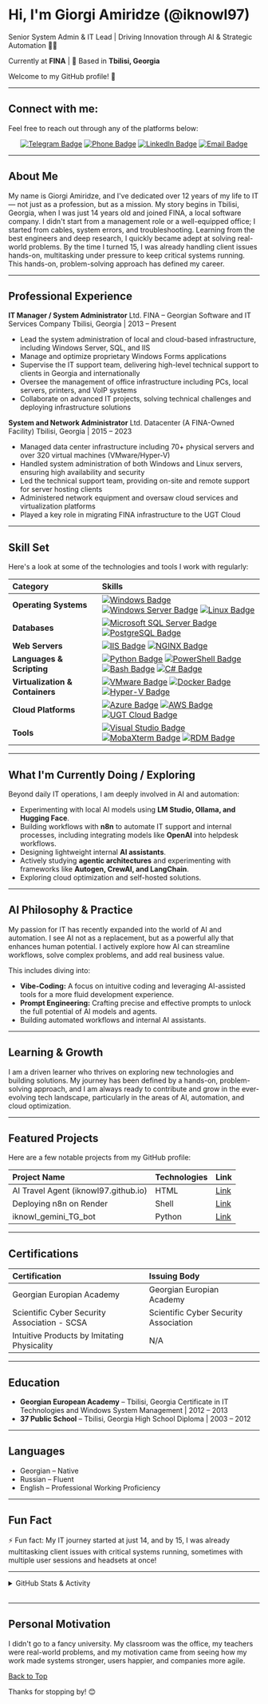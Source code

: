 # Hi, I'm Giorgi Amiridze (@iknowl97)

Senior System Admin & IT Lead | Driving Innovation through AI & Strategic Automation 🤖🚀

Currently at **FINA** | 📍 Based in **Tbilisi, Georgia**

Welcome to my GitHub profile! 👋

---

## Connect with me:

Feel free to reach out through any of the platforms below:

<p align="center">
  <a href="https://t.me/iknowl1" target="_blank"><img src="https://img.shields.io/badge/-iknowl1-afeeee?style=for-the-badge&logo=telegram&logoColor=white" alt="Telegram Badge"/></a>
  <a href="tel:+995577250239"><img src="https://img.shields.io/badge/-+995%20577%2025--02--39-98fb98?style=for-the-badge&logo=whatsapp&logoColor=white" alt="Phone Badge"/></a>
  <a href="https://www.linkedin.com/in/gioamiridze/" target="_blank"><img src="https://img.shields.io/badge/-Giorgi%20Amiridze-a7c7e4?style=for-the-badge&logo=linkedin&logoColor=white" alt="LinkedIn Badge"/></a>
  <a href="mailto:gioamiridze@live.com"><img src="https://img.shields.io/badge/-gioamiridze@live.com-ffb6c1?style=for-the-badge&logo=gmail&logoColor=white" alt="Email Badge"/></a>
</p>

---

## About Me

My name is Giorgi Amiridze, and I've dedicated over 12 years of my life to IT — not just as a profession, but as a mission. My story begins in Tbilisi, Georgia, when I was just 14 years old and joined FINA, a local software company. I didn't start from a management role or a well-equipped office; I started from cables, system errors, and troubleshooting. Learning from the best engineers and deep research, I quickly became adept at solving real-world problems. By the time I turned 15, I was already handling client issues hands-on, multitasking under pressure to keep critical systems running. This hands-on, problem-solving approach has defined my career.

---

## Professional Experience

**IT Manager / System Administrator**
Ltd. FINA – Georgian Software and IT Services Company
Tbilisi, Georgia | 2013 – Present

- Lead the system administration of local and cloud-based infrastructure, including Windows Server, SQL, and IIS
- Manage and optimize proprietary Windows Forms applications
- Supervise the IT support team, delivering high-level technical support to clients in Georgia and internationally
- Oversee the management of office infrastructure including PCs, local servers, printers, and VoIP systems
- Collaborate on advanced IT projects, solving technical challenges and deploying infrastructure solutions

**System and Network Administrator**
Ltd. Datacenter (A FINA-Owned Facility)
Tbilisi, Georgia | 2015 – 2023

- Managed data center infrastructure including 70+ physical servers and over 320 virtual machines (VMware/Hyper-V)
- Handled system administration of both Windows and Linux servers, ensuring high availability and security
- Led the technical support team, providing on-site and remote support for server hosting clients
- Administered network equipment and oversaw cloud services and virtualization platforms
- Played a key role in migrating FINA infrastructure to the UGT Cloud

---

## Skill Set

Here's a look at some of the technologies and tools I work with regularly:

| Category                        | Skills                                                                                                                                                                                                                                                                                                                                                                                                                                                                                                                                                                                                                                                                                                                                                                                               |
| :------------------------------ | :--------------------------------------------------------------------------------------------------------------------------------------------------------------------------------------------------------------------------------------------------------------------------------------------------------------------------------------------------------------------------------------------------------------------------------------------------------------------------------------------------------------------------------------------------------------------------------------------------------------------------------------------------------------------------------------------------------------------------------------------------------------------------------------------------- |
| **Operating Systems**           | <a href="https://www.microsoft.com/en-us/windows/" target="_blank"><img src="https://img.shields.io/badge/-Windows-a7c7e4?style=for-the-badge&logo=windows&logoColor=white" alt="Windows Badge"/></a> <a href="https://docs.microsoft.com/en-us/windows-server/" target="_blank"><img src="https://img.shields.io/badge/-Windows%20Server-a7c7e4?style=for-the-badge&logo=windows%20server&logoColor=white" alt="Windows Server Badge"/></a> <a href="https://www.linux.org/" target="_blank"><img src="https://img.shields.io/badge/-Linux-ffffb3?style=for-the-badge&logo=linux&logoColor=black" alt="Linux Badge"/></a>                                                                                                                                                                           |
| **Databases**                   | <a href="https://www.microsoft.com/en-us/sql-server/" target="_blank"><img src="https://img.shields.io/badge/-SQL%20Server-ffb6c1?style=for-the-badge&logo=microsoft%20sql%20server&logoColor=white" alt="Microsoft SQL Server Badge"/></a> <a href="https://www.postgresql.org/" target="_blank"><img src="https://img.shields.io/badge/-PostgreSQL-b3ffb3?style=for-the-badge&logo=postgresql&logoColor=white" alt="PostgreSQL Badge"/></a>                                                                                                                                                                                                                                                                                                                                                        |
| **Web Servers**                 | <a href="https://www.iis.net/" target="_blank"><img src="https://img.shields.io/badge/-IIS-ffffb3?style=for-the-badge&logo=iis&logoColor=black" alt="IIS Badge"/></a> <a href="https://www.nginx.com/" target="_blank"><img src="https://img.shields.io/badge/-NGINX-ffd8b1?style=for-the-badge&logo=nginx&logoColor=white" alt="NGINX Badge"/></a>                                                                                                                                                                                                                                                                                                                                                                                                                                                  |
| **Languages & Scripting**       | <a href="https://www.python.org/" target="_blank"><img src="https://img.shields.io/badge/-Python-98fb98?style=for-the-badge&logo=python&logoColor=white" alt="Python Badge"/></a> <a href="https://docs.microsoft.com/en-us/powershell/" target="_blank"><img src="https://img.shields.io/badge/-PowerShell-a7c7e4?style=for-the-badge&logo=powershell&logoColor=white" alt="PowerShell Badge"/></a> <a href="https://www.gnu.org/software/bash/" target="_blank"><img src="https://img.shields.io/badge/-Bash-98fb98?style=for-the-badge&logo=gnu-bash&logoColor=white" alt="Bash Badge"/></a> <a href="https://docs.microsoft.com/en-us/dotnet/csharp/" target="_blank"><img src="https://img.shields.io/badge/-C%23-98fb98?style=for-the-badge&logo=c-sharp&logoColor=white" alt="C# Badge"/></a> |
| **Virtualization & Containers** | <a href="https://www.vmware.com/" target="_blank"><img src="https://img.shields.io/badge/-VMware-d3b5e5?style=for-the-badge&logo=vmware&logoColor=white" alt="VMware Badge"/></a> <a href="https://www.docker.com/" target="_blank"><img src="https://img.shields.io/badge/-Docker-a7c7e4?style=for-the-badge&logo=docker&logoColor=white" alt="Docker Badge"/></a> <a href="https://learn.microsoft.com/en-us/virtualization/hyper-v-on-windows/" target="_blank"><img src="https://img.shields.io/badge/-Hyper--V-d3b5e5?style=for-the-badge&logo=hyperv&logoColor=white" alt="Hyper-V Badge"/></a>                                                                                                                                                                                                |
| **Cloud Platforms**             | <a href="https://azure.microsoft.com/" target="_blank"><img src="https://img.shields.io/badge/-Azure-a7c7e4?style=for-the-badge&logo=microsoft-azure&logoColor=white" alt="Azure Badge"/></a> <a href="https://aws.amazon.com/" target="_blank"><img src="https://img.shields.io/badge/-AWS-ffffb3?style=for-the-badge&logo=amazon-aws&logoColor=black" alt="AWS Badge"/></a> <a href="https://ugtcloud.ge/" target="_blank"><img src="https://img.shields.io/badge/-UGT%20Cloud-d3b5e5?style=for-the-badge&logo=cloud&logoColor=white" alt="UGT Cloud Badge"/></a>                                                                                                                                                                                                                                  |
| **Tools**                       | <a href="https://visualstudio.microsoft.com/" target="_blank"><img src="https://img.shields.io/badge/-Visual%20Studio-a7c7e4?style=for-the-badge&logo=visual%20studio&logoColor=white" alt="Visual Studio Badge"/></a> <a href="https://mobaxterm.mobatek.net/" target="_blank"><img src="https://img.shields.io/badge/-MobaXterm-a7c7e4?style=for-the-badge&logo=mobaxterm&logoColor=white" alt="MobaXterm Badge"/></a> <a href="https://remotedesktopmanager.com/" target="_blank"><img src="https://img.shields.io/badge/-RDM-d3b5e5?style=for-the-badge&logo=remotedesktopmanager&logoColor=white" alt="RDM Badge"/></a>                                                                                                                                                                         |

---

## What I'm Currently Doing / Exploring

Beyond daily IT operations, I am deeply involved in AI and automation:

- Experimenting with local AI models using **LM Studio, Ollama, and Hugging Face**.
- Building workflows with **n8n** to automate IT support and internal processes, including integrating models like **OpenAI** into helpdesk workflows.
- Designing lightweight internal **AI assistants**.
- Actively studying **agentic architectures** and experimenting with frameworks like **Autogen, CrewAI, and LangChain**.
- Exploring cloud optimization and self-hosted solutions.

---

## AI Philosophy & Practice

My passion for IT has recently expanded into the world of AI and automation. I see AI not as a replacement, but as a powerful ally that enhances human potential. I actively explore how AI can streamline workflows, solve complex problems, and add real business value.

This includes diving into:

- **Vibe-Coding:** A focus on intuitive coding and leveraging AI-assisted tools for a more fluid development experience.
- **Prompt Engineering:** Crafting precise and effective prompts to unlock the full potential of AI models and agents.
- Building automated workflows and internal AI assistants.

---

## Learning & Growth

I am a driven learner who thrives on exploring new technologies and building solutions. My journey has been defined by a hands-on, problem-solving approach, and I am always ready to contribute and grow in the ever-evolving tech landscape, particularly in the areas of AI, automation, and cloud optimization.

---

## Featured Projects

Here are a few notable projects from my GitHub profile:

| Project Name                         | Technologies | Link                                                     |
| :----------------------------------- | :----------- | :------------------------------------------------------- |
| AI Travel Agent (iknowl97.github.io) | HTML         | [Link](https://iknowl97.github.io/AI-Travel-Agent/)      |
| Deploying n8n on Render              | Shell        | [Link](https://github.com/iknowl97/n8n-render)           |
| iknowl_gemini_TG_bot                 | Python       | [Link](https://github.com/iknowl97/iknowl_gemini_TG_bot) |

---

## Certifications

| Certification                                | Issuing Body                          |
| :------------------------------------------- | :------------------------------------ |
| Georgian Europian Academy                    | Georgian Europian Academy             |
| Scientific Cyber Security Association - SCSA | Scientific Cyber Security Association |
| Intuitive Products by Imitating Physicality  | N/A                                   |

---

## Education

- **Georgian European Academy** – Tbilisi, Georgia
  Certificate in IT Technologies and Windows System Management | 2012 – 2013
- **37 Public School** – Tbilisi, Georgia
  High School Diploma | 2003 – 2012

---

## Languages

- Georgian – Native
- Russian – Fluent
- English – Professional Working Proficiency

---

## Fun Fact

⚡ Fun fact: My IT journey started at just 14, and by 15, I was already multitasking client issues with critical systems running, sometimes with multiple user sessions and headsets at once!

---

<details>
<summary>GitHub Stats & Activity</summary>

<p align="center">
<picture>
  <source srcset="https://github-readme-stats.vercel.app/api?username=iknowl97&show_icons=true&theme=dark" media="(prefers-color-scheme: dark)" />
  <source srcset="https://github-readme-stats.vercel.app/api?username=iknowl97&show_icons=true&theme=transparent" media="(prefers-color-scheme: light), (prefers-color-scheme: no-preference)" />
  <img src="https://github-readme-stats.vercel.app/api?username=iknowl97&show_icons=true&theme=transparent" alt="Giorgi Amiridze's GitHub Stats" />
</picture>

<picture>
  <source srcset="https://github-readme-stats.vercel.app/api/top-langs/?username=iknowl97&layout=compact&langs_count=10&theme=dark" media="(prefers-color-scheme: dark)" />
  <source srcset="https://github-readme-stats.vercel.app/api/top-langs/?username=iknowl97&layout=compact&langs_count=10&theme=transparent" media="(prefers-color-scheme: light), (prefers-color-scheme: no-preference)" />
  <img src="https://github-readme-stats.vercel.app/api/top-langs/?username=iknowl97&layout=compact&langs_count=10&theme=transparent" alt="Top Languages" />
</picture>
</p>

<!-- Profile Views Counter -->
<p align="center">
  <img src="https://komarev.com/ghpvc/?username=iknowl97&label=Profile%20Views&color=0e75b6&style=flat" alt="Profile Views" />
</p>

</details>

<br/>

---

## Personal Motivation

I didn't go to a fancy university. My classroom was the office, my teachers were real-world problems, and my motivation came from seeing how my work made systems stronger, users happier, and companies more agile.

[Back to Top](#hi-im-giorgi-amiridze-iknowl97)

Thanks for stopping by! 😊
